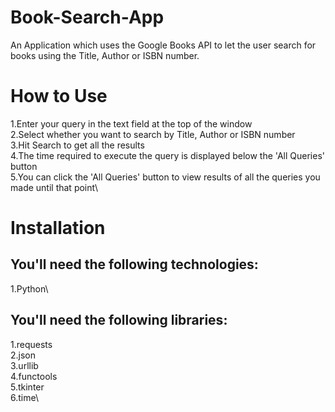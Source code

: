 # Book-Search-App
An Application which uses the Google Books API to let the user search for books using the Title, Author or ISBN number. 

# How to Use
1.Enter your query in the text field at the top of the window\
2.Select whether you want to search by Title, Author or ISBN number\
3.Hit Search to get all the results\
4.The time required to execute the query is displayed below the 'All Queries' button\
5.You can click the 'All Queries' button to view results of all the queries you made until that point\

# Installation
## You'll need the following technologies:
1.Python\

## You'll need the following libraries:
1.requests\
2.json\
3.urllib\
4.functools\
5.tkinter\
6.time\

